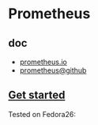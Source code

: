 # Prometheus

## doc

* [prometheus.io](https://prometheus.io/)
* [prometheus@github](https://github.com/prometheus)


## [Get started](https://prometheus.io/docs/introduction/getting_started/)

Tested on Fedora26:

